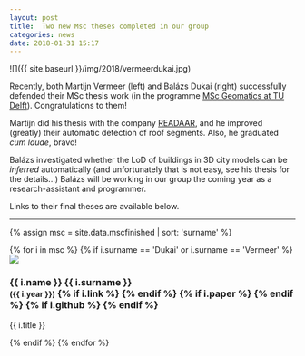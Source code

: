 ```yaml
---
layout: post
title:  Two new Msc theses completed in our group
categories: news
date: 2018-01-31 15:17
---
```


![]({{ site.baseurl }}/img/2018/vermeerdukai.jpg)

Recently, both Martijn Vermeer (left) and Balázs Dukai (right) successfully defended their MSc thesis work (in the programme [MSc Geomatics at TU Delft](http://geomatics.tudelft.nl)). 
Congratulations to them!

Martijn did his thesis with the company [READAAR](http://www.readaar.com/), and he improved (greatly) their automatic detection of roof segments.
Also, he graduated *cum laude*, bravo!

Balázs investigated whether the LoD of buildings in 3D city models can be *inferred* automatically (and unfortunately that is not easy, see his thesis for the details...)
Balázs will be working in our group the coming year as a research-assistant and programmer.

Links to their final theses are available below.

- - -

{% assign msc = site.data.mscfinished | sort: 'surname' %}

<div class="row">
{% for i in msc %}
{% if i.surname == 'Dukai' or i.surname == 'Vermeer' %}
  <div class="col-sm-4 col-md-3">
    <div class="thumbnail">
      <a href="{{ i.link }}"><img src="{{ "/img/msc/" | append: i.image | prepend: site.baseurl }}"/></a>
      <div class="caption">
        <h3>
          {{ i.name }} {{ i.surname }} 
          <br />
          <small>({{ i.year }})</small>
        {% if i.link %}
          <small><a href="{{ i.link }}"><i class="fa fa-book" title="thesis"></i></a></small>
        {% endif %}
        {% if i.paper %}
          <small><a href="{{ i.paper }}"><i class="fa fa-file-text" title="paper"></i></a></small>
        {% endif %}
        {% if i.github %}
          <small><a href="{{ i.github }}"><i class="fa fa-github" title="github"></i></a></small> 
        {% endif %}
        </h3>
        <p>{{ i.title }}</p>
      </div>
    </div>
  </div>
{% endif %}
{% endfor %}
</div>
